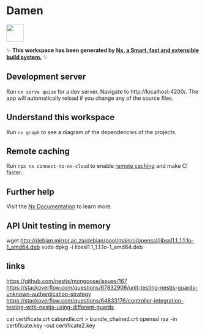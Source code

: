 # Damen

<a href="https://nx.dev" target="_blank" rel="noreferrer"><img src="https://raw.githubusercontent.com/nrwl/nx/master/images/nx-logo.png" width="45"></a>

✨ **This workspace has been generated by [Nx, a Smart, fast and extensible build system.](https://nx.dev)** ✨

## Development server

Run `nx serve quize` for a dev server. Navigate to http://localhost:4200/. The app will automatically reload if you change any of the source files.

## Understand this workspace

Run `nx graph` to see a diagram of the dependencies of the projects.

## Remote caching

Run `npx nx connect-to-nx-cloud` to enable [remote caching](https://nx.app) and make CI faster.

## Further help

Visit the [Nx Documentation](https://nx.dev) to learn more.

## API Unit testing in memory

wget http://debian.mirror.ac.za/debian/pool/main/o/openssl/libssl1.1_1.1.1o-1_amd64.deb
sudo dpkg -i libssl1.1_1.1.1o-1_amd64.deb

## links

https://github.com/nestjs/mongoose/issues/167
https://stackoverflow.com/questions/67832906/unit-testing-nestjs-guards-unknown-authentication-strategy
https://stackoverflow.com/questions/64833176/controller-integration-testing-with-nestjs-using-different-guards

cat certificate.crt cabundle.crt > bundle_chained.crt
openssl rsa -in certificate.key -out certificate2.key
